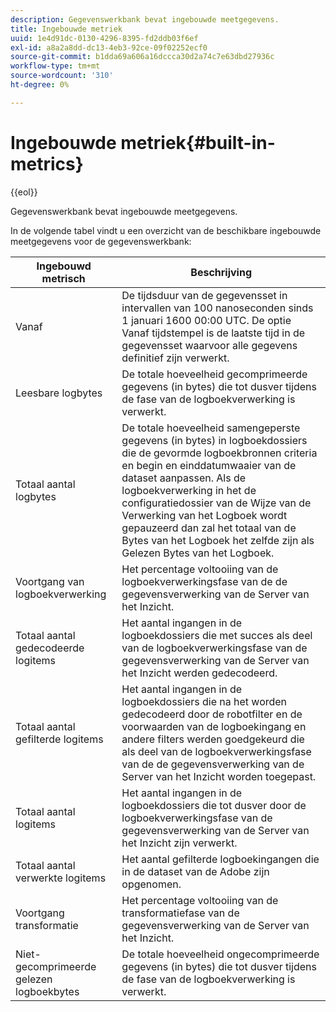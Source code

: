 ```yaml
---
description: Gegevenswerkbank bevat ingebouwde meetgegevens.
title: Ingebouwde metriek
uuid: 1e4d91dc-0130-4296-8395-fd2ddb03f6ef
exl-id: a8a2a8dd-dc13-4eb3-92ce-09f02252ecf0
source-git-commit: b1dda69a606a16dccca30d2a74c7e63dbd27936c
workflow-type: tm+mt
source-wordcount: '310'
ht-degree: 0%

---
```


# Ingebouwde metriek{#built-in-metrics}

{{eol}}

Gegevenswerkbank bevat ingebouwde meetgegevens.

In de volgende tabel vindt u een overzicht van de beschikbare ingebouwde meetgegevens voor de gegevenswerkbank:

| Ingebouwd metrisch | Beschrijving |
|---|---|
| Vanaf | De tijdsduur van de gegevensset in intervallen van 100 nanoseconden sinds 1 januari 1600 00:00 UTC. De optie Vanaf tijdstempel is de laatste tijd in de gegevensset waarvoor alle gegevens definitief zijn verwerkt. |
| Leesbare logbytes | De totale hoeveelheid gecomprimeerde gegevens (in bytes) die tot dusver tijdens de fase van de logboekverwerking is verwerkt. |
| Totaal aantal logbytes | De totale hoeveelheid samengeperste gegevens (in bytes) in logboekdossiers die de gevormde logboekbronnen criteria en begin en einddatumwaaier van de dataset aanpassen. Als de logboekverwerking in het de configuratiedossier van de Wijze van de Verwerking van het Logboek wordt gepauzeerd dan zal het totaal van de Bytes van het Logboek het zelfde zijn als Gelezen Bytes van het Logboek. |
| Voortgang van logboekverwerking | Het percentage voltooiing van de logboekverwerkingsfase van de de gegevensverwerking van de Server van het Inzicht. |
| Totaal aantal gedecodeerde logitems | Het aantal ingangen in de logboekdossiers die met succes als deel van de logboekverwerkingsfase van de gegevensverwerking van de Server van het Inzicht werden gedecodeerd. |
| Totaal aantal gefilterde logitems | Het aantal ingangen in de logboekdossiers die na het worden gedecodeerd door de robotfilter en de voorwaarden van de logboekingang en andere filters werden goedgekeurd die als deel van de logboekverwerkingsfase van de de gegevensverwerking van de Server van het Inzicht worden toegepast. |
| Totaal aantal logitems | Het aantal ingangen in de logboekdossiers die tot dusver door de logboekverwerkingsfase van de gegevensverwerking van de Server van het Inzicht zijn verwerkt. |
| Totaal aantal verwerkte logitems | Het aantal gefilterde logboekingangen die in de dataset van de Adobe zijn opgenomen. |
| Voortgang transformatie | Het percentage voltooiing van de transformatiefase van de gegevensverwerking van de Server van het Inzicht. |
| Niet-gecomprimeerde gelezen logboekbytes | De totale hoeveelheid ongecomprimeerde gegevens (in bytes) die tot dusver tijdens de fase van de logboekverwerking is verwerkt. |
